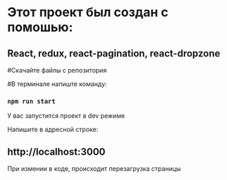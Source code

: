 # Этот проект был создан с помошью:
## React, redux, react-pagination, react-dropzone

#Скачайте файлы с репозитория

#В терминале напиште команду:

### `npm run start`

У вас запустится проект в dev режиме

Напишите в адресной строке:
## http://localhost:3000

При измении в коде, происходит перезагрузка страницы
